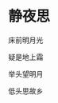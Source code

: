 <!DOCTYPE html>
<html lang="en">
<head>
    <meta charset="UTF-8">
    <title>Title</title>
</head>
<body>
<h1>静夜思</h1>
<p>床前明月光</P>
<p>疑是地上霜</P>
<p>举头望明月</P>
<p>低头思故乡</P>
</body>
</html>
